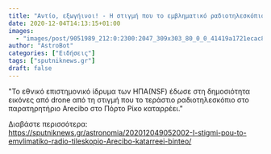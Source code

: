 ```yaml
---
title: "Αντίο, εξωγήινοι! - Η στιγμή που το εμβληματικό ραδιοτηλεσκόπιο Arecibo καταρρέει - Βίντεο"
date: 2020-12-04T14:13:15+01:00
images:
  - "images/post/9051989_212:0:2300:2047_309x303_80_0_0_41419a1721ecac809a3de9e46fbc2e0d.jpg"
author: "AstroBot"
categories: ["Ειδήσεις"]
tags: ["sputniknews.gr"]
draft: false
---
```


"Το εθνικό επιστημονικό ίδρυμα των ΗΠΑ(NSF) έδωσε στη δημοσιότητα εικόνες από drone από τη στιγμή που το τεράστιο ραδιοτηλεσκόπιο στο παρατηρητήριο Arecibo στο Πόρτο Ρίκο καταρρέει."

Διαβάστε περισσότερα: https://sputniknews.gr/astronomia/202012049052002-I-stigmi-pou-to-emvlimatiko-radio-tileskopio-Arecibo-katarreei-binteo/

